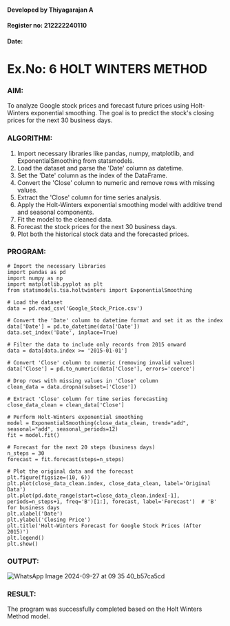 #### Developed by Thiyagarajan A
#### Register no: 212222240110
#### Date: 
# Ex.No: 6               HOLT WINTERS METHOD
### AIM:

To analyze Google stock prices and forecast future prices using Holt-Winters exponential smoothing. The goal is to predict the stock's closing prices for the next 30 business days.
### ALGORITHM:
1. Import necessary libraries like pandas, numpy, matplotlib, and ExponentialSmoothing from statsmodels.
2. Load the dataset and parse the 'Date' column as datetime.
3. Set the 'Date' column as the index of the DataFrame.
4. Convert the 'Close' column to numeric and remove rows with missing values.
5. Extract the 'Close' column for time series analysis.
6. Apply the Holt-Winters exponential smoothing model with additive trend and seasonal components.
7. Fit the model to the cleaned data.
8. Forecast the stock prices for the next 30 business days.
9. Plot both the historical stock data and the forecasted prices.
### PROGRAM:
```
# Import the necessary libraries
import pandas as pd
import numpy as np
import matplotlib.pyplot as plt
from statsmodels.tsa.holtwinters import ExponentialSmoothing

# Load the dataset
data = pd.read_csv('Google_Stock_Price.csv')

# Convert the 'Date' column to datetime format and set it as the index
data['Date'] = pd.to_datetime(data['Date'])
data.set_index('Date', inplace=True)

# Filter the data to include only records from 2015 onward
data = data[data.index >= '2015-01-01']

# Convert 'Close' column to numeric (removing invalid values)
data['Close'] = pd.to_numeric(data['Close'], errors='coerce')

# Drop rows with missing values in 'Close' column
clean_data = data.dropna(subset=['Close'])

# Extract 'Close' column for time series forecasting
close_data_clean = clean_data['Close']

# Perform Holt-Winters exponential smoothing
model = ExponentialSmoothing(close_data_clean, trend="add", seasonal="add", seasonal_periods=12)
fit = model.fit()

# Forecast for the next 20 steps (business days)
n_steps = 30
forecast = fit.forecast(steps=n_steps)

# Plot the original data and the forecast
plt.figure(figsize=(10, 6))
plt.plot(close_data_clean.index, close_data_clean, label='Original Data')
plt.plot(pd.date_range(start=close_data_clean.index[-1], periods=n_steps+1, freq='B')[1:], forecast, label='Forecast')  # 'B' for business days
plt.xlabel('Date')
plt.ylabel('Closing Price')
plt.title('Holt-Winters Forecast for Google Stock Prices (After 2015)')
plt.legend()
plt.show()
```

### OUTPUT:
![WhatsApp Image 2024-09-27 at 09 35 40_b57ca5cd](https://github.com/user-attachments/assets/ad0741cb-7515-4e43-994b-a4b42446084b)

### RESULT:
The program was successfully completed based on the Holt Winters Method model.
